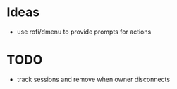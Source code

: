 # Ideas
- use rofi/dmenu to provide prompts for actions

# TODO
- track sessions and remove when owner disconnects
